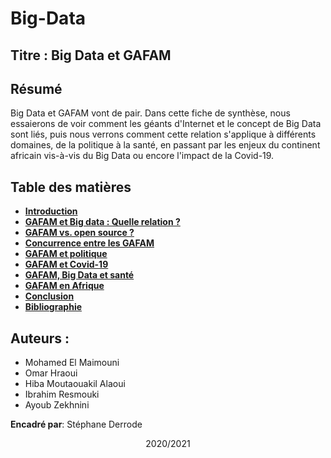 # Big-Data

## Titre : **Big Data et GAFAM**

## Résumé

Big Data et GAFAM vont de pair. Dans cette fiche de synthèse, nous essaierons de voir comment les géants d'Internet et le concept de Big Data sont liés, puis nous verrons comment cette relation s'applique à différents domaines, de la politique à la santé, en passant par les enjeux du continent africain vis-à-vis du Big Data ou encore l'impact de la Covid-19.

## Table des matières ##

- **[Introduction](Introduction.md)**
- **[GAFAM et Big data : Quelle relation ?](bigdata.md)**
- **[GAFAM vs. open source ?](opensource.md)**
- **[Concurrence entre les GAFAM](concurrence.md)**
- **[GAFAM et politique](politique.md)**
- **[GAFAM et Covid-19](GAFAM%20Vs%20Covid-19.md)**
- **[GAFAM, Big Data et santé](sante.md)**
- **[GAFAM en Afrique](GAFAM-Afrique.md)**
- **[Conclusion](Conclusion.md)**
- **[Bibliographie](Bibliographie.md)**



## Auteurs : 
- Mohamed El Maimouni
- Omar Hraoui
- Hiba Moutaouakil Alaoui
- Ibrahim Resmouki
- Ayoub Zekhnini

**Encadré par**: Stéphane Derrode

<p align="center">
    2020/2021
</p>